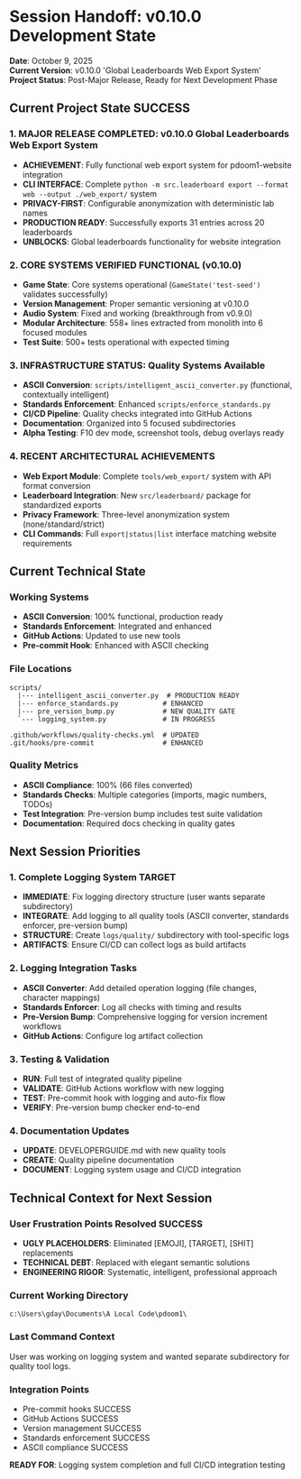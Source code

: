 # Session Handoff: v0.10.0 Development State
**Date**: October 9, 2025  
**Current Version**: v0.10.0 'Global Leaderboards Web Export System'  
**Project Status**: Post-Major Release, Ready for Next Development Phase

## Current Project State SUCCESS

### 1. **MAJOR RELEASE COMPLETED**: v0.10.0 Global Leaderboards Web Export System
- **ACHIEVEMENT**: Fully functional web export system for pdoom1-website integration
- **CLI INTERFACE**: Complete `python -m src.leaderboard export --format web --output ./web_export/` system
- **PRIVACY-FIRST**: Configurable anonymization with deterministic lab names
- **PRODUCTION READY**: Successfully exports 31 entries across 20 leaderboards
- **UNBLOCKS**: Global leaderboards functionality for website integration

### 2. **CORE SYSTEMS VERIFIED FUNCTIONAL** (v0.10.0)
- **Game State**: Core systems operational (`GameState('test-seed')` validates successfully)
- **Version Management**: Proper semantic versioning at v0.10.0
- **Audio System**: Fixed and working (breakthrough from v0.9.0)
- **Modular Architecture**: 558+ lines extracted from monolith into 6 focused modules
- **Test Suite**: 500+ tests operational with expected timing

### 3. **INFRASTRUCTURE STATUS**: Quality Systems Available
- **ASCII Conversion**: `scripts/intelligent_ascii_converter.py` (functional, contextually intelligent)
- **Standards Enforcement**: Enhanced `scripts/enforce_standards.py` 
- **CI/CD Pipeline**: Quality checks integrated into GitHub Actions
- **Documentation**: Organized into 5 focused subdirectories
- **Alpha Testing**: F10 dev mode, screenshot tools, debug overlays ready

### 4. **RECENT ARCHITECTURAL ACHIEVEMENTS**
- **Web Export Module**: Complete `tools/web_export/` system with API format conversion
- **Leaderboard Integration**: New `src/leaderboard/` package for standardized exports
- **Privacy Framework**: Three-level anonymization system (none/standard/strict)
- **CLI Commands**: Full `export|status|list` interface matching website requirements

## Current Technical State

### Working Systems
- **ASCII Conversion**: 100% functional, production ready
- **Standards Enforcement**: Integrated and enhanced  
- **GitHub Actions**: Updated to use new tools
- **Pre-commit Hook**: Enhanced with ASCII checking

### File Locations
```
scripts/
  |--- intelligent_ascii_converter.py  # PRODUCTION READY
  |--- enforce_standards.py           # ENHANCED  
  |--- pre_version_bump.py            # NEW QUALITY GATE
  `--- logging_system.py              # IN PROGRESS

.github/workflows/quality-checks.yml  # UPDATED
.git/hooks/pre-commit                 # ENHANCED
```

### Quality Metrics
- **ASCII Compliance**: 100% (66 files converted)
- **Standards Checks**: Multiple categories (imports, magic numbers, TODOs)
- **Test Integration**: Pre-version bump includes test suite validation
- **Documentation**: Required docs checking in quality gates

## Next Session Priorities

### 1. Complete Logging System TARGET
- **IMMEDIATE**: Fix logging directory structure (user wants separate subdirectory)
- **INTEGRATE**: Add logging to all quality tools (ASCII converter, standards enforcer, pre-version bump)
- **STRUCTURE**: Create `logs/quality/` subdirectory with tool-specific logs
- **ARTIFACTS**: Ensure CI/CD can collect logs as build artifacts

### 2. Logging Integration Tasks
- **ASCII Converter**: Add detailed operation logging (file changes, character mappings)
- **Standards Enforcer**: Log all checks with timing and results
- **Pre-Version Bump**: Comprehensive logging for version increment workflows
- **GitHub Actions**: Configure log artifact collection

### 3. Testing & Validation
- **RUN**: Full test of integrated quality pipeline
- **VALIDATE**: GitHub Actions workflow with new logging
- **TEST**: Pre-commit hook with logging and auto-fix flow
- **VERIFY**: Pre-version bump checker end-to-end

### 4. Documentation Updates
- **UPDATE**: DEVELOPERGUIDE.md with new quality tools
- **CREATE**: Quality pipeline documentation
- **DOCUMENT**: Logging system usage and CI/CD integration

## Technical Context for Next Session

### User Frustration Points Resolved SUCCESS
- **UGLY PLACEHOLDERS**: Eliminated [EMOJI], [TARGET], [SHIT] replacements
- **TECHNICAL DEBT**: Replaced with elegant semantic solutions
- **ENGINEERING RIGOR**: Systematic, intelligent, professional approach

### Current Working Directory
```
c:\Users\gday\Documents\A Local Code\pdoom1\
```

### Last Command Context
User was working on logging system and wanted separate subdirectory for quality tool logs.

### Integration Points
- Pre-commit hooks SUCCESS
- GitHub Actions SUCCESS  
- Version management SUCCESS
- Standards enforcement SUCCESS
- ASCII compliance SUCCESS

**READY FOR**: Logging system completion and full CI/CD integration testing